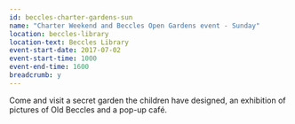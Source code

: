 ```yaml
---
id: beccles-charter-gardens-sun
name: "Charter Weekend and Beccles Open Gardens event - Sunday"
location: beccles-library
location-text: Beccles Library
event-start-date: 2017-07-02
event-start-time: 1000
event-end-time: 1600
breadcrumb: y
---
```


Come and visit a secret garden the children have designed, an exhibition of pictures of Old Beccles and a pop-up café.
